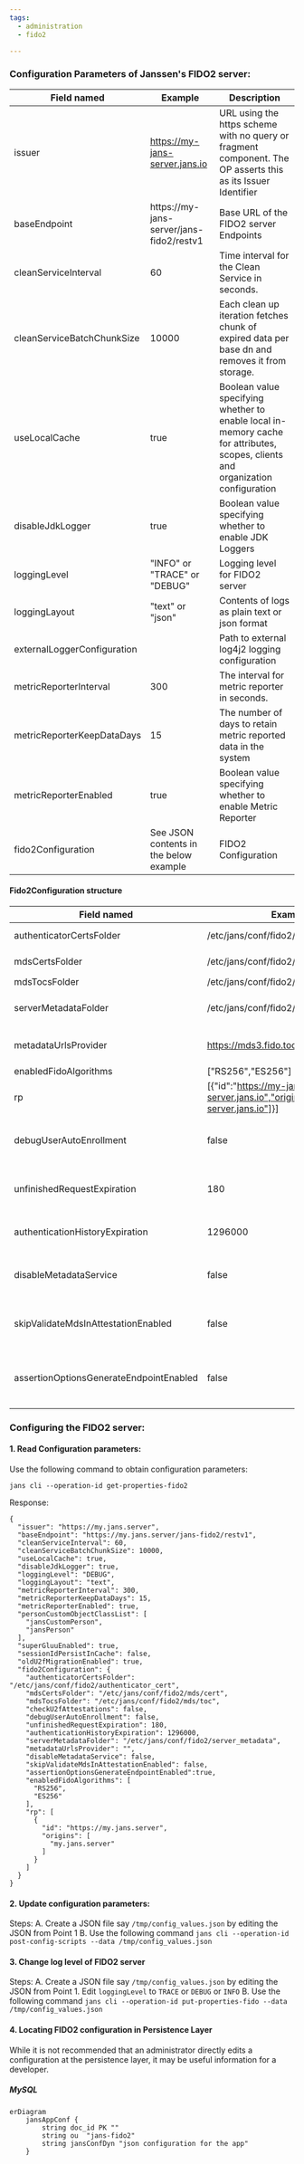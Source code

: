 ```yaml
---
tags:
  - administration
  - fido2

---
```


### Configuration Parameters of Janssen's FIDO2 server:

| Field named                 | Example                                  | Description                                                                                                                     |
|-----------------------------|------------------------------------------|---------------------------------------------------------------------------------------------------------------------------------|
| issuer                      | https://my-jans-server.jans.io           | URL using the https scheme with no query or fragment component. The OP asserts this as its Issuer Identifier                    |
| baseEndpoint                | https://my-jans-server/jans-fido2/restv1 | Base URL of the FIDO2 server Endpoints                                                                                          |
| cleanServiceInterval        | 60                                       | Time interval for the Clean Service in seconds.                                                                                 |
| cleanServiceBatchChunkSize  | 10000                                    | Each clean up iteration fetches chunk of expired data per base dn and removes it from storage.                                  |
| useLocalCache               | true                                     | Boolean value specifying whether to enable local in-memory cache for attributes, scopes, clients and organization configuration |
| disableJdkLogger            | true                                     | Boolean value specifying whether to enable JDK Loggers                                                                          |
| loggingLevel                | "INFO" or "TRACE" or "DEBUG"             | Logging level for FIDO2 server                                                                                                  |
| loggingLayout               | "text" or "json"                         | Contents of logs as plain text or json format                                                                                   |
| externalLoggerConfiguration |                                          | Path to external log4j2 logging configuration                                                                                   |
| metricReporterInterval      | 300                                      | The interval for metric reporter in seconds.                                                                                    |
| metricReporterKeepDataDays  | 15                                       | The number of days to retain metric reported data in the system                                                                 |
| metricReporterEnabled       | true                                     | Boolean value specifying whether to enable Metric Reporter                                                                      |
| fido2Configuration          | See JSON contents in the below example   | FIDO2 Configuration                                                                                                             |

#### Fido2Configuration structure

| Field named                             | Example                                                                        | Description                                                                                             |
|-----------------------------------------|--------------------------------------------------------------------------------|---------------------------------------------------------------------------------------------------------|
| authenticatorCertsFolder                | /etc/jans/conf/fido2/authenticator_cert                                        | Authenticators certificates fodler.                                                                     |
| mdsCertsFolder                          | /etc/jans/conf/fido2/mds/cert                                                  | MDS TOC root certificates folder.                                                                       |
| mdsTocsFolder                           | /etc/jans/conf/fido2/mds/toc                                                   | MDS TOC files folder.                                                                                   |
| serverMetadataFolder                    | /etc/jans/conf/fido2/server_metadata                                           | Authenticators metadata in json format. Example: virtual devices.                                       |
| metadataUrlsProvider                    | https://mds3.fido.tools                                                        | String value to provide source of URLs with external metadata.                                          |
| enabledFidoAlgorithms                   | ["RS256","ES256"]                                                              |                                                                                                         |
| rp                                      | [{"id":"https://my-jans-server.jans.io","origins":["my-jans-server.jans.io"]}] | Requested party id.                                                                                     |
| debugUserAutoEnrollment                 | false                                                                          | Allow to enroll users on enrollment/authentication requests. (Useful while running tests)               |
| unfinishedRequestExpiration             | 180                                                                            | Expiration time in seconds for pending enrollment/authentication requests                               |
| authenticationHistoryExpiration         | 1296000                                                                        | Expiration time in seconds for approved authentication requests.                                        |
| disableMetadataService                  | false                                                                          | Boolean value indicating whether the MDS download should be omitted                                     |
| skipValidateMdsInAttestationEnabled     | false                                                                          | Boolean value indicating whether MDS validation should be omitted during attestation                    |
| assertionOptionsGenerateEndpointEnabled | false                                                                          | Boolean value indicating whether the assertion custom endpoint (used especially in passkey) is enabled. |

### Configuring the FIDO2 server:
#### 1. Read Configuration parameters:

Use the following command to obtain configuration parameters:

`jans cli --operation-id get-properties-fido2`

Response:
```
{
  "issuer": "https://my.jans.server",
  "baseEndpoint": "https://my.jans.server/jans-fido2/restv1",
  "cleanServiceInterval": 60,
  "cleanServiceBatchChunkSize": 10000,
  "useLocalCache": true,
  "disableJdkLogger": true,
  "loggingLevel": "DEBUG",
  "loggingLayout": "text",
  "metricReporterInterval": 300,
  "metricReporterKeepDataDays": 15,
  "metricReporterEnabled": true,
  "personCustomObjectClassList": [
    "jansCustomPerson",
    "jansPerson"
  ],
  "superGluuEnabled": true,
  "sessionIdPersistInCache": false,
  "oldU2fMigrationEnabled": true,
  "fido2Configuration": {
    "authenticatorCertsFolder": "/etc/jans/conf/fido2/authenticator_cert",
    "mdsCertsFolder": "/etc/jans/conf/fido2/mds/cert",
    "mdsTocsFolder": "/etc/jans/conf/fido2/mds/toc",
    "checkU2fAttestations": false,
    "debugUserAutoEnrollment": false,
    "unfinishedRequestExpiration": 180,
    "authenticationHistoryExpiration": 1296000,
    "serverMetadataFolder": "/etc/jans/conf/fido2/server_metadata",
    "metadataUrlsProvider": "",
    "disableMetadataService": false,
    "skipValidateMdsInAttestationEnabled": false,
    "assertionOptionsGenerateEndpointEnabled":true,
    "enabledFidoAlgorithms": [
      "RS256",
      "ES256"
    ],
    "rp": [
      {
        "id": "https://my.jans.server",
        "origins": [
          "my.jans.server"
        ]
      }
    ]
  }
}
```


#### 2. Update configuration parameters:
  Steps:
  A. Create a JSON file say `/tmp/config_values.json` by editing the JSON from Point 1
  B. Use the following command
  `jans cli --operation-id post-config-scripts --data /tmp/config_values.json`

#### 3. Change log level of FIDO2 server
  Steps:
  A. Create a JSON file say `/tmp/config_values.json` by editing the JSON from Point 1. Edit `loggingLevel` to `TRACE` or `DEBUG` or `INFO`
  B. Use the following command
    `jans cli --operation-id put-properties-fido --data /tmp/config_values.json`

#### 4. Locating FIDO2 configuration in Persistence Layer

While it is not recommended that an administrator directly edits a configuration at the persistence layer, it may be useful information for a developer.

##### MySQL
```mermaid
erDiagram
    jansAppConf {
        string doc_id PK ""
        string ou  "jans-fido2"
        string jansConfDyn "json configuration for the app"
    }
```

